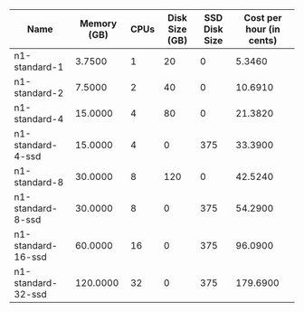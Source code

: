 | Name               | Memory (GB) | CPUs | Disk Size (GB) | SSD Disk Size | Cost per hour (in cents) |
|--------------------|-------------|------|----------------|---------------|--------------------------|
| n1-standard-1      | 3.7500      | 1    | 20             | 0             | 5.3460                   |
| n1-standard-2      | 7.5000      | 2    | 40             | 0             | 10.6910                  |
| n1-standard-4      | 15.0000     | 4    | 80             | 0             | 21.3820                  |
| n1-standard-4-ssd  | 15.0000     | 4    | 0              | 375           | 33.3900                  |
| n1-standard-8      | 30.0000     | 8    | 120            | 0             | 42.5240                  |
| n1-standard-8-ssd  | 30.0000     | 8    | 0              | 375           | 54.2900                  |
| n1-standard-16-ssd | 60.0000     | 16   | 0              | 375           | 96.0900                  |
| n1-standard-32-ssd | 120.0000    | 32   | 0              | 375           | 179.6900                 |